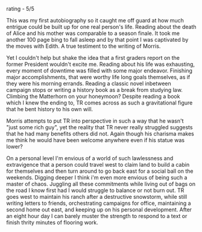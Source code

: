 rating - 5/5

This was my first autobiography so it caught me off guard at how much entrigue could be built up for one real person's life.  Reading about the death of Alice and his mother was comparable to a season finale.  It took me another 100 page bing to fall asleep and by that point I was captivated by the moves with Edith.  A true testiment to the writing of Morris.

Yet I couldn't help but shake the idea that a first graders report on the former President wouldn't excite me.  Reading about his life was exhausting, every moment of downtime was filled with some major endeavor.  Finishing major accomplishments, that were worthy life long goals themselves, as if they were his morning errands.  Reading a classic novel inbetween campaign stops or writing a history book as a break from studying law.  Climbing the Matterhorn on your honeymoon?  Despite reading a book which I knew the ending to, TR comes across as such a gravitational figure that he bent history to his own will.

Morris attempts to put TR into perspective in such a way that he wasn't "just some rich guy", yet the reality that TR never really struggled suggests that he had many benefits others did not.  Again though his charisma makes me think he would have been welcome anywhere even if his statue was lower?

On a personal level I'm envious of a world of such lawlessness and extravigence that a person could travel west to claim land to build a cabin for themselves and then turn around to go back east for a social ball on the weekends.  Digging deeper I think i'm even more envious of being such a master of chaos.  Juggling all these commitments while living out of bags on the road I know first had I would struggle to balance or not burn out.  TR goes west to maintain his ranch after a destructive snowstorm, while still writing letters to friends, orchestrating campaigns for office, maintaining a second home out east, and keeping up on his personal development.  After an eight hour day I can barely muster the strength to respond to a text or finish thrity minutes of flooring work.

